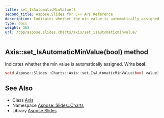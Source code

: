 ```yaml
---
title: set_IsAutomaticMinValue()
second_title: Aspose.Slides for C++ API Reference
description: Indicates whether the min value is automatically assigned. Write bool.
type: docs
weight: 365
url: /cpp/aspose.slides.charts/axis/set_isautomaticminvalue/
---
```

## Axis::set_IsAutomaticMinValue(bool) method


Indicates whether the min value is automatically assigned. Write **bool**.

```cpp
void Aspose::Slides::Charts::Axis::set_IsAutomaticMinValue(bool value) override
```

## See Also

* Class [Axis](./)
* Namespace [Aspose::Slides::Charts](../)
* Library [Aspose.Slides](../../)